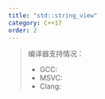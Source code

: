 ```yaml
---
title: "std::string_view"
category: C++17
order: 2
---
```


> 编译器支持情况：
> * GCC:
> * MSVC:
> * Clang:
